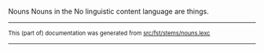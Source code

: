 Nouns
Nouns in the No linguistic content language are things.

* * *

<small>This (part of) documentation was generated from [src/fst/stems/nouns.lexc](https://github.com/giellalt/lang-zxx/blob/main/src/fst/stems/nouns.lexc)</small>

---

